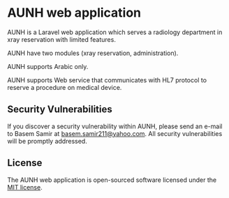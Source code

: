 # AUNH web application

AUNH is a Laravel web application which serves a radiology department in xray reservation with limited features.

AUNH have two modules (xray reservation, administration).

AUNH supports Arabic only.

AUNH supports Web service that communicates with HL7 protocol to reserve a procedure on medical device.

## Security Vulnerabilities

If you discover a security vulnerability within AUNH, please send an e-mail to Basem Samir at basem.samir211@yahoo.com. All security vulnerabilities will be promptly addressed.

## License

The AUNH web application is open-sourced software licensed under the [MIT license](http://opensource.org/licenses/MIT).
